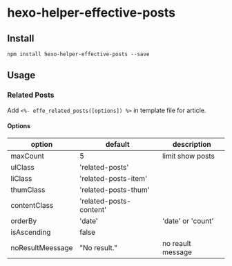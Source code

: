 # hexo-helper-effective-posts

## Install
```
npm install hexo-helper-effective-posts --save
```

## Usage
### Related Posts
Add `<%- effe_related_posts([options]) %>` in template file for article.
#### Options
|option|default|description|
|---|---|---|
|maxCount|5|limit show posts|
|ulClass|'related-posts'||
|liClass|'related-posts-item'||
|thumClass|'related-posts-thum'||
|contentClass|'related-posts-content'||
|orderBy|'date'|'date' or 'count'|
|isAscending|false||
|noResultMeessage|"No result."|no reault message|
